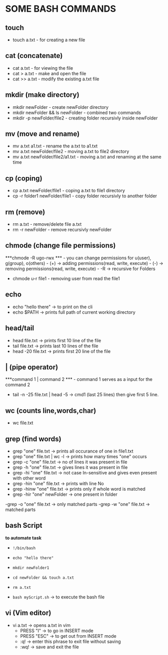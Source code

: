 # SOME BASH COMMANDS

## touch 
- touch a.txt - for creating a new file

## cat (concatenate)
- cat a.txt - for viewing the file
- cat > a.txt - make and open the file
- cat >> a.txt - modify the existing a.txt file

## mkdir (make directory)
- mkdir newFolder - create newFolder directory
- mkdir newFolder && ls newFolder - combined two commands
- mkdir -p newFolder/file2 - creating folder recursivly inside newFolder

## mv (move and rename) 
- mv a.txt a1.txt - rename the a.txt to a1.txt
- mv a.txt newFolder/file2 - moving a.txt to file2 directory
- mv a.txt newFolder/file2/a1.txt - moving a.txt and renaming at the same time

## cp (coping)
- cp a.txt newFolder/file1 - coping a.txt to file1 directory
- cp -r folder1 newFolder/file1 - copy folder recursivly to another folder 

## rm (remove)
- rm a.txt - remove/delete file a.txt
- rm -r newFolder - remove recursivly newFolder

## chmode (change file permissions)
   ***chmode -R ugo-rwx ***
    - you can change permissions for u(user), g(group), o(others)
    -  (+) -> adding permissions(read, write, execute)
    -  (-) -> removing permissions(read, write, execute)
    -  -R ->  recursive for Folders
- chmode u-r file1 - removing user from read the file1

## echo
- echo "hello there" -> to print on the cli
- echo $PATH -> prints full path of current working directory

## head/tail
- head file.txt -> prints first 10 line of the file
- tail file.txt -> prints last 10 lines of the file
- head -20 file.txt -> prints first 20 line of the file

## | (pipe operator)
   ***command 1 | command 2 ***
    - command 1 serves as a input for the command 2
- tail -n -25 file.txt | head -5 -> cmd1 (last 25 lines) then give first 5 line.

## wc (counts line,words,char)
 - wc file.txt

## grep (find words)
- grep "one" file.txt -> prints all occurance of one in file1.txt
- grep "one"  file.txt | wc -l -> prints how many times "one" occurs
- grep -c "one" file.txt -> no of lines it was present in file
- grep -h "one" file.txt -> gives lines it was present in file
- grep -hi "one" file.txt -> not case In-sensitive and gives even present with other word
- grep -hin "one" file.txt -> prints with line No
- grep -hinw "one" file.txt -> prints only if whole word is matched
- grep -hir "one" newFolder -> one present in folder

-grep -o "one" file.txt -> only matched parts
-grep -w "one" file.txt ->  matched parts

## bash Script
  **to automate task**
  - `!/bin/bash`
  - `echo "hello there"`
  - `mkdir newFolder1`
  -  `cd newFolder && touch a.txt`
  -  `rm a.txt`

- `bash myScript.sh` -> to execute the bash file

## vi (Vim editor)
- vi a.txt -> opens a.txt in vim
  - PRESS "I" -> to go in INSERT mode
  - PRESS "ESC" -> to get out from INSERT mode
  - :q! -> enter this phrase to exit file without saving
  - :wq! -> save and exit the file